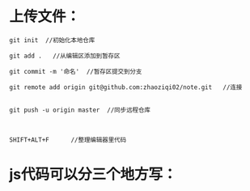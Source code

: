 # 上传文件：

    git init  //初始化本地仓库

    git add .   //从编辑区添加到暂存区

    git commit -m '命名'  //暂存区提交到分支

    git remote add origin git@github.com:zhaoziqi02/note.git   //连接


    git push -u origin master  //同步远程仓库



    SHIFT+ALT+F      //整理编辑器里代码
    
    
 # js代码可以分三个地方写：
